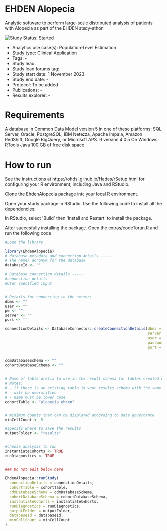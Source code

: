 # EHDEN Alopecia

Analytic software to perform large-scale distributed analysis of patients with Alopecia as part of the EHDEN study-athon

<img src="https://img.shields.io/badge/Study%20Status-Started-blue.svg" alt="Study Status: Started">

- Analytics use case(s): Population-Level Estimation
- Study type: Clinical Application
- Tags: -
- Study lead: 
- Study lead forums tag: 
- Study start date: 1 November 2023
- Study end date: -
- Protocol: To be added
- Publications: -
- Results explorer: -

# Requirements


A database in Common Data Model version 5 in one of these platforms: SQL Server, Oracle, PostgreSQL, IBM Netezza, Apache Impala, Amazon RedShift, Google BigQuery, or Microsoft APS.
R version 4.0.5
On Windows: RTools
Java
100 GB of free disk space

# How to run
See the instructions at https://ohdsi.github.io/Hades/rSetup.html for configuring your R environment, including Java and RStudio.

Clone the EhdenAlopecia package into your local R environment.

Open your study package in RStudio. Use the following code to install all the dependencies:

In RStudio, select 'Build' then 'Install and Restart' to install the  package.

After succesfully installing the package. Open the extras/codeTorun.R and run the following code

```R
#Load the library

library(EhdenAlopecia)
# database metadata and connection details -----
# The name/ acronym for the database
databaseId <- ""

# Database connection details -----
#connection details
#User specified input


# Details for connecting to the server:
dbms <- ""
user <- ""
pw <- ""
server <- ""
port <- ""

connectionDetails <- DatabaseConnector::createConnectionDetails(dbms = dbms,
                                                                server = server,
                                                                user = user,
                                                                password = pw,
                                                                port = port)


cdmDatabaseSchema <- ""
cohortDatabaseSchema <- ""


# Name of table prefix to use in the result schema for tables created during the study.
# Notes:
# - if there is an existing table in your results schema with the same names it
#   will be overwritten
# - name must be lower case
cohortTable <- "alopecia_ehden"


# minimum counts that can be displayed according to data governance
minCellCount <- 5

#specify where to save the results
outputFolder <- "results"


#choose analysis to run
instantiateCohorts <- TRUE
runDiagnostics <- TRUE


### Do not edit below here

EhdenAlopecia::runStudy(
  connectionDetails = connectionDetails, 
  cohortTable = cohortTable, 
  cdmDatabaseSchema = cdmDatabaseSchema, 
  cohortDatabaseSchema = cohortDatabaseSchema,
  instantiateCohorts = instantiateCohorts,
  runDiagnostics = runDiagnostics,
  outputFolder = outputFolder,
  databaseId = databaseId,
  minCellCount = minCellCount
)
```
